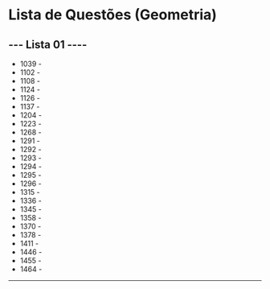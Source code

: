 
# Lista de Questões (Geometria)

## --- Lista 01 ----

* 1039 - 
* 1102 - 
* 1108 - 
* 1124 - 
* 1126 - 
* 1137 - 
* 1204 - 
* 1223 - 
* 1268 - 
* 1291 - 
* 1292 - 
* 1293 - 
* 1294 - 
* 1295 - 
* 1296 - 
* 1315 - 
* 1336 - 
* 1345 -   
* 1358 - 
* 1370 - 
* 1378 - 
* 1411 - 
* 1446 - 
* 1455 - 
* 1464 - 
---